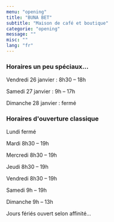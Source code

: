 ```yaml
---
menu: "opening"
title: "BUNA BET"
subtitle: "Maison de café et boutique"
categorie: "opening"
message: ""
misc: ""
lang: "fr"
---
```


### Horaires un peu spéciaux...

Vendredi 26 janvier : 8h30 – 18h

Samedi 27 janvier : 9h – 17h

Dimanche 28 janvier : fermé

### Horaires d'ouverture classique

Lundi fermé

Mardi 8h30 – 19h

Mercredi 8h30 – 19h

Jeudi 8h30 – 19h

Vendredi 8h30 – 19h

Samedi 9h – 19h

Dimanche 9h – 13h

Jours fériés ouvert selon affinité...

